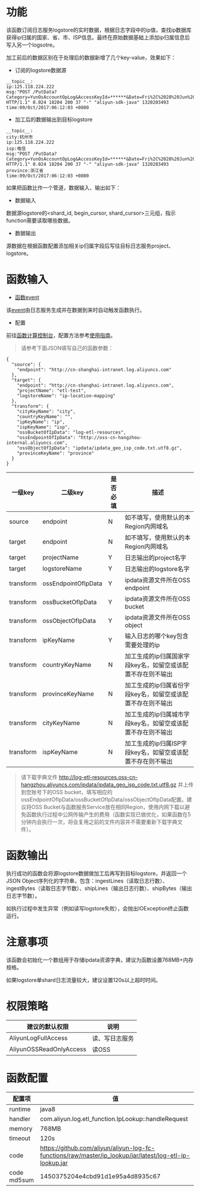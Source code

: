 # 功能

该函数订阅日志服务logstore的实时数据，根据日志字段中的ip值，查找ip数据库获得ip归属的国家、省、市、ISP信息。最终在原始数据基础上添加ip归属信息后写入另一个logsotre。

加工前后的数据区别在于处理后的数据新增了几个key-value，效果如下：

* 订阅的logstore数据源

```
__topic__:
ip:125.118.224.222
msg:"POST /PutData?Category=YunOsAccountOpLog&AccessKeyId=******&Date=Fri%2C%2028%20Jun%202013%2006%3A53%3A30%20GMT&Topic=raw&Signature=pD12XYLmGxKQ%2Bmkd6x7hAgQ7b1c%3D HTTP/1.1" 0.024 18204 200 37 "-" "aliyun-sdk-java" 1320203493
time:09/Oct/2017:06:12:03 +0800
```

* 加工后的数据输出到目标logstore

```
__topic__:
city:杭州市
ip:125.118.224.222
isp:电信
msg:"POST /PutData?Category=YunOsAccountOpLog&AccessKeyId=******&Date=Fri%2C%2028%20Jun%202013%2006%3A53%3A30%20GMT&Topic=raw&Signature=pD12XYLmGxKQ%2Bmkd6x7hAgQ7b1c%3D HTTP/1.1" 0.024 18204 200 37 "-" "aliyun-sdk-java" 1320203493
province:浙江省
time:09/Oct/2017:06:12:03 +0800
```

如果把函数比作一个管道，数据输入、输出如下：

* 数据输入

数据源logstore的<shard_id, begin_cursor, shard_cursor>三元组，指示function需要读取哪些数据。

* 数据输出

源数据在根据函数配置添加相关ip归属字段后写往目标日志服务project、logstore。

# 函数输入

* [函数event](https://help.aliyun.com/document_detail/51885.html)

该[event](https://help.aliyun.com/document_detail/60781.html?spm=5176.product28958.6.634.kEFuYC#h1--event)由日志服务生成并在数据到来时自动触发函数执行。

* 配置

前往[函数计算控制台](https://fc.console.aliyun.com/#/serviceList/)，配置方法参考[使用指南](https://help.aliyun.com/document_detail/60291.html?spm=5176.doc60781.6.633.YgBNLD#h1-u4F7Fu7528u6307u5357)。

> 请参考下面JSON填写自己的函数参数：

```
{
  "source": {
    "endpoint": "http://cn-shanghai-intranet.log.aliyuncs.com"
  },
  "target": {
    "endpoint": "http://cn-shanghai-intranet.log.aliyuncs.com",
    "projectName": "etl-test",
    "logstoreName": "ip-location-mapping"
  },
  "transform": {
    "cityKeyName": "city",
    "countryKeyName": "",
    "ipKeyName": "ip",
    "ispKeyName": "isp",
    "ossBucketOfIpData": "log-etl-resources",
    "ossEndpointOfIpData": "http://oss-cn-hangzhou-internal.aliyuncs.com",
    "ossObjectOfIpData": "ipdata/ipdata_geo_isp_code.txt.utf8.gz",
    "provinceKeyName": "province"
  }
}
```

| 一级key | 二级key | 是否必填 | 描述 |
|--------|---------|--------|------|
| source | endpoint | N | 如不填写，使用默认的本Region内网域名 |
| target | endpoint | N | 如不填写，使用默认的本Region内网域名 |
| target | projectName | Y | 日志输出的project名字 |
| target |  logstoreName | Y | 日志输出的logstore名字 |
| transform | ossEndpointOfIpData | Y | ipdata资源文件所在OSS endpoint | 
| transform | ossBucketOfIpData | Y | ipdata资源文件所在OSS bucket | 
| transform | ossObjectOfIpData | Y | ipdata资源文件所在OSS object | 
| transform | ipKeyName | Y | 输入日志的哪个key包含需要处理的ip |
| transform | countryKeyName | N | 加工生成的ip归属国家字段key名，如留空或该配置不存在则不输出 | 
| transform | provinceKeyName | N | 加工生成的ip归属省份字段key名，如留空或该配置不存在则不输出  | 
| transform | cityKeyName | N | 加工生成的ip归属城市字段key名，如留空或该配置不存在则不输出  | 
| transform | ispKeyName | N | 加工生成的ip归属ISP字段key名，如留空或该配置不存在则不输出  | 

> 请下载字典文件 http://log-etl-resources.oss-cn-hangzhou.aliyuncs.com/ipdata/ipdata_geo_isp_code.txt.utf8.gz 并上传到您账号下的OSS bucket，填写相应的ossEndpointOfIpData/ossBucketOfIpData/ossObjectOfIpData配置。建议将OSS Bucket与函数服务Service放在相同Region，使用内网下载以避免函数执行过程中公网传输产生的费用（函数实现已做优化，如果函数在5分钟内会执行一次，将会复用之前的文件内容并不需要重新下载字典文件）。

# 函数输出 

执行成功的函数会将源logstore数据做加工后再写到目标logstore，并返回一个JSON Object序列化的字符串，包含：ingestLines（读取日志行数）、ingestBytes（读取日志字节数）、shipLines（输出日志行数）、shipBytes（输出日志字节数）。

如执行过程中发生异常（例如读写logstore失败），会抛出IOException终止函数运行。

# 注意事项

该函数会初始化一个数组用于存储ipdata资源字典，建议为函数设置768MB+内存规格。

如果logstore单shard日志流量较大，建议设置120s以上超时时间。

# 权限策略

| 建议的默认权限 | 说明 |
|--------------|-----|
| AliyunLogFullAccess | 读、写日志服务 |
| AliyunOSSReadOnlyAccess | 读OSS |

# 函数配置

| 配置项 | 值 |
|-----|-------|
| runtime | java8 |
| handler | com.aliyun.log.etl_function.IpLookup::handleRequest |
| memory | 768MB |
| timeout | 120s |
| code | https://github.com/aliyun/aliyun-log-fc-functions/raw/master/ip_lookup/jar/latest/log-etl-ip-lookup.jar |
| code md5sum | 1450375204e4cbd91d1e95a4d8935c67 |
